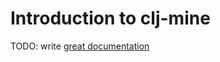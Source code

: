 # Introduction to clj-mine

TODO: write [great documentation](http://jacobian.org/writing/great-documentation/what-to-write/)
